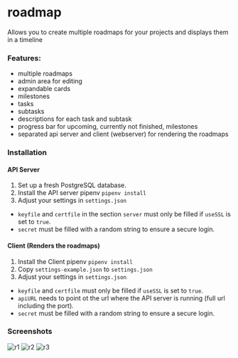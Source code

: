 # roadmap

Allows you to create multiple roadmaps for your projects and displays them in a timeline

### Features:
- multiple roadmaps
- admin area for editing
- expandable cards
- milestones
- tasks
- subtasks
- descriptions for each task and subtask
- progress bar for upcoming, currently not finished, milestones
- separated api server and client (webserver) for rendering the roadmaps

### Installation

#### API Server
1. Set up a fresh PostgreSQL database.
2. Install the API server pipenv `pipenv install`
3. Adjust your settings in `settings.json`  
  -  `keyfile` and `certfile` in the section `server` must only be filled if `useSSL` is set to `true`.  
  - `secret` must be filled with a random string to ensure a secure login.

#### Client (Renders the roadmaps)
1. Install the Client pipenv `pipenv install`
3. Copy `settings-example.json` to `settings.json`
3. Adjust your settings in `settings.json`  
 - `keyfile` and `certfile` must only be filled if `useSSL` is set to `true`.  
 - `apiURL` needs to point ot the url where the API server is running (full url including the port).  
 - `secret` must be filled with a random string to ensure a secure login.

### Screenshots

![r1](https://cloud.githubusercontent.com/assets/16324894/19972309/e44dcede-a1e1-11e6-93f1-2f71f9df1b39.png)
![r2](https://cloud.githubusercontent.com/assets/16324894/19972312/e5574788-a1e1-11e6-991b-4165936dfd73.png)
![r3](https://cloud.githubusercontent.com/assets/16324894/19972313/e63d517e-a1e1-11e6-9470-5df08fadc09f.png)
